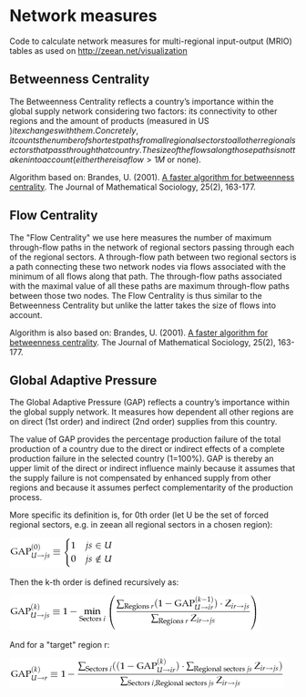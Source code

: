 # Network measures
Code to calculate network measures for multi-regional input-output (MRIO) tables as used on http://zeean.net/visualization


## Betweenness Centrality
The Betweenness Centrality reflects a country’s importance within the global supply network considering two factors: its connectivity to other regions and the amount of products (measured in US $) it exchanges with them. Concretely, it counts the number of shortest paths from all regional sectors to all other regional sectors that pass through that country. The size of the flows along those paths is not taken into account (either there is a flow > 1M$ or none).

Algorithm based on: Brandes, U. (2001). [A faster algorithm for betweenness centrality](http://www.tandfonline.com/doi/abs/10.1080/0022250x.2001.9990249). The Journal of Mathematical Sociology, 25(2), 163-177.


## Flow Centrality
The "Flow Centrality" we use here measures the number of maximum through-flow paths in the network of regional sectors passing through each of the regional sectors. A through-flow path between two regional sectors is a path connecting these two network nodes via flows associated with the minimum of all flows along that path. The through-flow paths associated with the maximal value of all these paths are maximum through-flow paths between those two nodes.
The Flow Centrality is thus similar to the Betweenness Centrality but unlike the latter takes the size of flows into account.

Algorithm is also based on: Brandes, U. (2001). [A faster algorithm for betweenness centrality](http://www.tandfonline.com/doi/abs/10.1080/0022250x.2001.9990249). The Journal of Mathematical Sociology, 25(2), 163-177.


## Global Adaptive Pressure
The Global Adaptive Pressure (GAP) reflects a country’s importance within the global supply network. It measures how dependent all other regions are on direct (1st order) and indirect (2nd order) supplies from this country.

The value of GAP provides the percentage production failure of the total production of a country due to the direct or indirect effects of a complete production failure in the selected country (1=100%). GAP is thereby an upper limit of the direct or indirect influence mainly because it assumes that the supply failure is not compensated by enhanced supply from other regions and because it assumes perfect complementarity of the production process.

More specific its definition is, for 0th order (let U be the set of forced regional sectors, e.g. in zeean all regional sectors in a chosen region):

![\text{GAP}^{(0)}_{U\rightarrow js} \equiv \begin{cases}1 & js\in U\\0 & js\notin U\end{cases}](eqn1.png?raw=true)

Then the k-th order is defined recursively as:

![\text{GAP}^{(k)}_{U\rightarrow js} \equiv 1-\min_{\text{Sectors }i}\left(\frac{\sum_{\text{Regions }r}(1-\text{GAP}^{(k-1)}_{U\rightarrow ir})\cdot Z_{ir\rightarrow js}}{\sum_{\text{Regions }r}Z_{ir\rightarrow js}}\right)](eqn2.png?raw=true)

And for a "target" region r:

![\text{GAP}^{(k)}_{U\rightarrow r} \equiv \sum_{\text{Sectors }i}\frac{(1-\text{GAP}^{(k-1)}Z_{U\rightarrow ir})\cdotZ_{ir\rightarrow js}}{\sum_{\text{Sectors }i,\text{Regional sectors }js}Z_{ir\rightarrow js}}](eqn3.png?raw=true)

